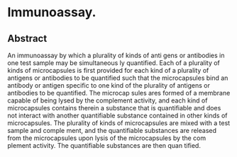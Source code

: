 # Immunoassay.

## Abstract
An immunoassay by which a plurality of kinds of anti gens or antibodies in one test sample may be simultaneous ly quantified. Each of a plurality of kinds of microcapsules is first provided for each kind of a plurality of antigens or antibodies to be quantified such that the microcapsules bind an antibody or antigen specific to one kind of the plurality of antigens or antibodies to be quantified. The microcap sules ares formed of a membrane capable of being lysed by the complement activity, and each kind of microcapsules contains therein a substance that is quantifiable and does not interact with another quantifiable substance contained in other kinds of microcapsules. The plurality of kinds of microcapsules are mixed with a test sample and comple ment, and the quantifiable substances are released from the microcapsules upon lysis of the microcapsules by the com plement activity. The quantifiable substances are then quan tified.